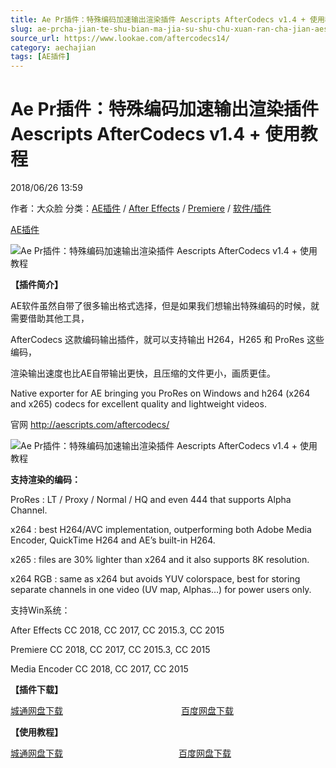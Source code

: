 ```yaml
---
title: Ae Pr插件：特殊编码加速输出渲染插件 Aescripts AfterCodecs v1.4 + 使用教程
slug: ae-prcha-jian-te-shu-bian-ma-jia-su-shu-chu-xuan-ran-cha-jian-aescripts-aftercodecs-v1-4-shi-yong-jiao-cheng
source_url: https://www.lookae.com/aftercodecs14/
category: aechajian
tags: [AE插件]
---
```

# Ae Pr插件：特殊编码加速输出渲染插件 Aescripts AfterCodecs v1.4 + 使用教程

2018/06/26 13:59

作者：大众脸
分类：[AE插件](https://www.lookae.com/after-effects/aechajian/) / [After Effects](https://www.lookae.com/after-effects/) / [Premiere](https://www.lookae.com/qitarjcj/premierezy/) / [软件/插件](https://www.lookae.com/qitarjcj/)

[AE插件](https://www.lookae.com/tag/ae%e6%8f%92%e4%bb%b6/)

![Ae Pr插件：特殊编码加速输出渲染插件 Aescripts AfterCodecs v1.4 + 使用教程](https://www.lookae.com/wp-content/uploads/2017/05/AfterCodecs-.jpg "Ae Pr插件：特殊编码加速输出渲染插件 Aescripts AfterCodecs v1.4 + 使用教程-LookAE.com")

**【插件简介】**

AE软件虽然自带了很多输出格式选择，但是如果我们想输出特殊编码的时候，就需要借助其他工具，

AfterCodecs 这款编码输出插件，就可以支持输出 H264，H265 和 ProRes 这些编码，

渲染输出速度也比AE自带输出更快，且压缩的文件更小，画质更佳。

Native exporter for AE bringing you ProRes on Windows and h264 (x264 and x265) codecs for excellent quality and lightweight videos.

官网 http://aescripts.com/aftercodecs/

![Ae Pr插件：特殊编码加速输出渲染插件 Aescripts AfterCodecs v1.4 + 使用教程](https://aescripts.com/media/catalog/product/r/e/rendu8_1.gif "Ae Pr插件：特殊编码加速输出渲染插件 Aescripts AfterCodecs v1.4 + 使用教程-LookAE.com")

**支持渲染的编码：**

ProRes : LT / Proxy / Normal / HQ and even 444 that supports Alpha Channel.

x264 : best H264/AVC implementation, outperforming both Adobe Media Encoder, QuickTime H264 and AE’s built-in H264.

x265 : files are 30% lighter than x264 and it also supports 8K resolution.

x264 RGB : same as x264 but avoids YUV colorspace, best for storing separate channels in one video (UV map, Alphas…) for power users only.

支持Win系统：

After Effects CC 2018, CC 2017, CC 2015.3, CC 2015

Premiere CC 2018, CC 2017, CC 2015.3, CC 2015

Media Encoder CC 2018, CC 2017, CC 2015

**【插件下载】**

[城通网盘下载](https://lookae.ctfile.com/fs/680462-295959438)                                                [百度网盘下载](https://pan.baidu.com/s/1IQH292zvjXUK17sri-VWJg)

**【使用教程】**

[城通网盘下载](https://www.pipipan.com/fs/680462-221741711)                                               [百度网盘下载](https://pan.baidu.com/s/1c2nhMI8)
